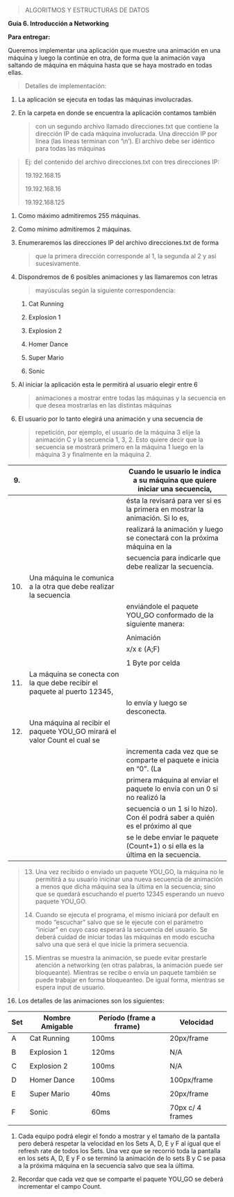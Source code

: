 > <span id="page1" class="anchor"></span>ALGORITMOS Y ESTRUCTURAS DE
> DATOS

**Guía 6. Introducción a Networking**

**Para entregar:**

Queremos implementar una aplicación que muestre una animación en una
máquina y luego la continúe en otra, de forma que la animación vaya
saltando de máquina en máquina hasta que se haya mostrado en todas
ellas.

> Detalles de implementación:

1.  La aplicación se ejecuta en todas las máquinas involucradas.

2.  En la carpeta en donde se encuentra la aplicación contamos también
    > con un segundo archivo llamado direcciones.txt que contiene la
    > dirección IP de cada máquina involucrada. Una dirección IP por
    > línea (las líneas terminan con ‘\\n’). El archivo debe ser
    > idéntico para todas las máquinas

> Ej: del contenido del archivo direcciones.txt con tres direcciones IP:
>
> 19.192.168.15
>
> 19.192.168.16
>
> 19.192.168.125

1.  Como máximo admitiremos 255 máquinas.

2.  Como mínimo admitiremos 2 máquinas.

3.  Enumeraremos las direcciones IP del archivo direcciones.txt de forma
    > que la primera dirección corresponde al 1, la segunda al 2 y
    > así sucesivamente.

4.  Dispondremos de 6 posibles animaciones y las llamaremos con letras
    > mayúsculas según la siguiente correspondencia:

    1.  Cat Running

    2.  Explosion 1

    3.  Explosion 2

    4.  Homer Dance

    5.  Super Mario

    6.  Sonic

5.  Al iniciar la aplicación esta le permitirá al usuario elegir entre 6
    > animaciones a mostrar entre todas las máquinas y la secuencia en
    > que desea mostrarlas en las distintas máquinas

6.  El usuario por lo tanto elegirá una animación y una secuencia de
    > repetición, por ejemplo, el usuario de la máquina 3 elije la
    > animación C y la secuencia 1, 3, 2. Esto quiere decir que la
    > secuencia se mostrará primero en la máquina 1 luego en la máquina
    > 3 y finalmente en la máquina 2.

| <span id="page2" class="anchor"></span>9. |                                                                              | Cuando le usuario le indica a su máquina que quiere iniciar una secuencia,       |
|-------------------------------------------|------------------------------------------------------------------------------|----------------------------------------------------------------------------------|
|                                           |                                                                              | ésta la revisará para ver si es la primera en mostrar la animación. Si lo es,    |
|                                           |                                                                              | realizará la animación y luego se conectará con la próxima máquina en la         |
|                                           |                                                                              | secuencia para indicarle que debe realizar la secuencia.                         |
| 10.                                       | Una máquina le comunica a la otra que debe realizar la secuencia             |
|                                           |                                                                              | enviándole el paquete YOU\_GO conformado de la siguiente manera:                 |
|                                           |                                                                              |                                                                                  |
|                                           |                                                                              | Animación                                                                        |
|                                           |                                                                              | x/x ε (A;F)                                                                      |
|                                           |                                                                              |                                                                                  |
|                                           |                                                                              | 1 Byte por celda                                                                 |
| 11.                                       | La máquina se conecta con la que debe recibir el paquete al puerto 12345,    |
|                                           |                                                                              | lo envía y luego se desconecta.                                                  |
| 12.                                       | Una máquina al recibir el paquete YOU\_GO mirará el valor Count el cual se   |
|                                           |                                                                              | incrementa cada vez que se comparte el paquete e inicia en “0”. (La              |
|                                           |                                                                              | primera máquina al enviar el paquete lo envía con un 0 si no realizó la          |
|                                           |                                                                              | secuencia o un 1 si lo hizo). Con él podrá saber a quién es el próximo al que    |
|                                           |                                                                              | se le debe enviar le paquete (Count+1) o si ella es la última en la secuencia.   |

> 13. Una vez recibido o enviado un paquete YOU\_GO, la máquina no le
> permitirá a su usuario inicinar una nueva secuencia de animación a
> menos que dicha máquina sea la última en la secuencia; sino que se
> quedará escuchando el puerto 12345 esperando un nuevo paquete YOU\_GO.
>
> 14. Cuando se ejecuta el programa, el mismo iniciará por default en
> modo “escuchar” salvo que se le ejecute con el parámetro “iniciar” en
> cuyo caso esperará la secuencia del usuario. Se deberá cuidad de
> iniciar todas las máquinas en modo escucha salvo una que será el que
> inicie la primera secuencia.
>
> 15. Mientras se muestra la animación, se puede evitar prestarle
> atención a networking (en otras palabras, la animación puede ser
> bloqueante). Mientras se recibe o envía un paquete también se puede
> trabajar en forma bloqueanteo. De igual forma, mientras se espera
> input de usuario.

16. Los detalles de las animaciones son los siguientes:

| Set   | Nombre Amigable   | Período (frame a frrame)   | Velocidad          |
|-------|-------------------|----------------------------|--------------------|
| A     | Cat Running       | 100ms                      | 20px/frame         |
|       |                   |                            |                    |
| B     | Explosion 1       | 120ms                      | N/A                |
|       |                   |                            |                    |
| C     | Explosion 2       | 100ms                      | N/A                |
|       |                   |                            |                    |
| D     | Homer Dance       | 100ms                      | 100px/frame        |
|       |                   |                            |                    |
| E     | Super Mario       | 40ms                       | 20px/frame         |
|       |                   |                            |                    |
| F     | Sonic             | 60ms                       | 70px c/ 4 frames   |
|       |                   |                            |                    |

<span id="page3" class="anchor"></span>

1.  Cada equipo podrá elegir el fondo a mostrar y el tamaño de la
    pantalla pero deberá respetar la velocidad en los Sets A, D, E y F
    al igual que el refresh rate de todos los Sets. Una vez que se
    recorrió toda la pantalla en los sets A, D, E y F o se terminó la
    animación de lo sets B y C se pasa a la próxima máquina en la
    secuencia salvo que sea la última.

2.  Recordar que cada vez que se comparte el paquete YOU\_GO se deberá
    incrementar el campo Count.

